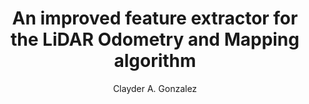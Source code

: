 ---
paperId: 42
author: Clayder A. Gonzalez
publicationauthor: Gonzalez, C. A.
title: An improved feature extractor for the LiDAR Odometry and Mapping algorithm
pdf: --
pitch: https://www.youtube.com/watch?v=OhfsZS_cbe8&list=PLldrX-tcWesN8xf7KyeZAdS3KB1M8HWle&index=12&ab_channel=AccelAI
poster: Oral_Clayder_Gonzalez
alt: --
type: Oral
topic: Applications
link: 
conference: icml
year: 2019
tags: icml-2019-op-np
location: California, USA
---